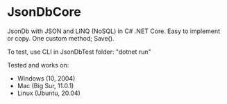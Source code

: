 # JsonDbCore
JsonDb with JSON and LINQ (NoSQL) in C# .NET Core. Easy to implement or copy. One custom method; Save().

To test, use CLI in JsonDbTest folder: "dotnet run"

Tested and works on:
- Windows (10, 2004)
- Mac (Big Sur, 11.0.1)
- Linux (Ubuntu, 20.04)
